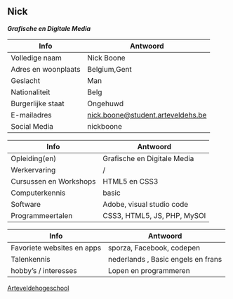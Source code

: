 

## Nick
***Grafische en Digitale Media***

|  Info  |  Antwoord     |
| ----- |    ----     |
| Volledige naam |    Nick Boone      |
| Adres en woonplaats|    Belgium,Gent     |
| Geslacht |    Man     |
| Nationaliteit |    Belg      |
| Burgerlijke staat|   Ongehuwd    |
| E-mailadres |    nick.boone@student.arteveldehs.be     |
| Social Media |    nickboone     |

|  Info  |  Antwoord     |
| ----- |    ----     |
| Opleiding(en) |    Grafische en Digitale Media     |
| Werkervaring|    /     |
| Cursussen en Workshops |    HTML5 en CSS3     |
| Computerkennis|   basic    |
| Software |    Adobe, visual studio code     |
| Programmeertalen |    CSS3, HTML5, JS, PHP, MySOl     |


|  Info  |  Antwoord     |
| ----- |    ----     |
| Favoriete websites en apps |   sporza, Facebook, codepen     |
| Talenkennis|   nederlands , Basic engels en frans    |
| hobby’s / interesses |    Lopen en programmeren     |


[Arteveldehogeschool](http://www.arteveldehogeschool.be'website')
